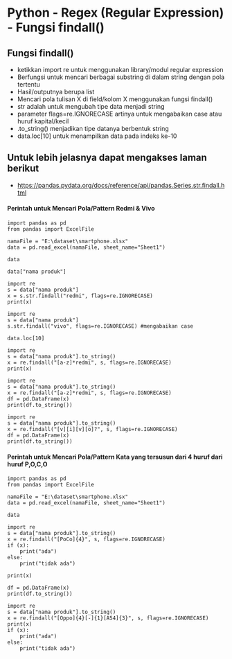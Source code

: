 
# Python - Regex (Regular Expression) - Fungsi findall()

## Fungsi findall()
 - ketikkan import re untuk menggunakan library/modul regular expression
 - Berfungsi untuk mencari berbagai substring di dalam string dengan pola tertentu 
 - Hasil/outputnya berupa list 
 - Mencari pola tulisan X di field/kolom X menggunakan fungsi findall()
 - str adalah untuk mengubah tipe data menjadi string
 - parameter flags=re.IGNORECASE artinya untuk mengabaikan case atau huruf kapital/kecil
 - .to_string() menjadikan tipe datanya berbentuk string
 - data.loc[10] untuk menampilkan data pada indeks ke-10
 
## Untuk lebih jelasnya dapat mengakses laman berikut
 - https://pandas.pydata.org/docs/reference/api/pandas.Series.str.findall.html

#### Perintah untuk Mencari Pola/Pattern Redmi & Vivo

```http
import pandas as pd
from pandas import ExcelFile

namaFile = "E:\dataset\smartphone.xlsx"
data = pd.read_excel(namaFile, sheet_name="Sheet1")

data
```

```http
data["nama produk"]
```

```http
import re 
s = data["nama produk"]
x = s.str.findall("redmi", flags=re.IGNORECASE)
print(x)
```

```http
import re
s = data["nama produk"]
s.str.findall("vivo", flags=re.IGNORECASE) #mengabaikan case
```

```http
data.loc[10] 
```

```http
import re
s = data["nama produk"].to_string()
x = re.findall("[a-z]*redmi", s, flags=re.IGNORECASE)
print(x)
```

```http
import re
s = data["nama produk"].to_string()
x = re.findall("[a-z]*redmi", s, flags=re.IGNORECASE)
df = pd.DataFrame(x)
print(df.to_string())
```

```http
import re
s = data["nama produk"].to_string()
x = re.findall("[v][i][v][o]?", s, flags=re.IGNORECASE)   
df = pd.DataFrame(x)
print(df.to_string())
```

#### Perintah untuk Mencari Pola/Pattern Kata yang tersusun dari 4 huruf dari huruf P,O,C,O
```http
import pandas as pd
from pandas import ExcelFile

namaFile = "E:\dataset\smartphone.xlsx"
data = pd.read_excel(namaFile, sheet_name="Sheet1")

data
```

```http
import re
s = data["nama produk"].to_string()
x = re.findall("[PoCo]{4}", s, flags=re.IGNORECASE) 
if (x):
    print("ada")
else:
    print("tidak ada")
```

```http
print(x)
```

```http
df = pd.DataFrame(x)
print(df.to_string())
```

```http
import re
s = data["nama produk"].to_string()
x = re.findall("[Oppo]{4}[-]{1}[A54]{3}", s, flags=re.IGNORECASE) 
print(x)
if (x):
    print("ada")
else:
    print("tidak ada")
```
